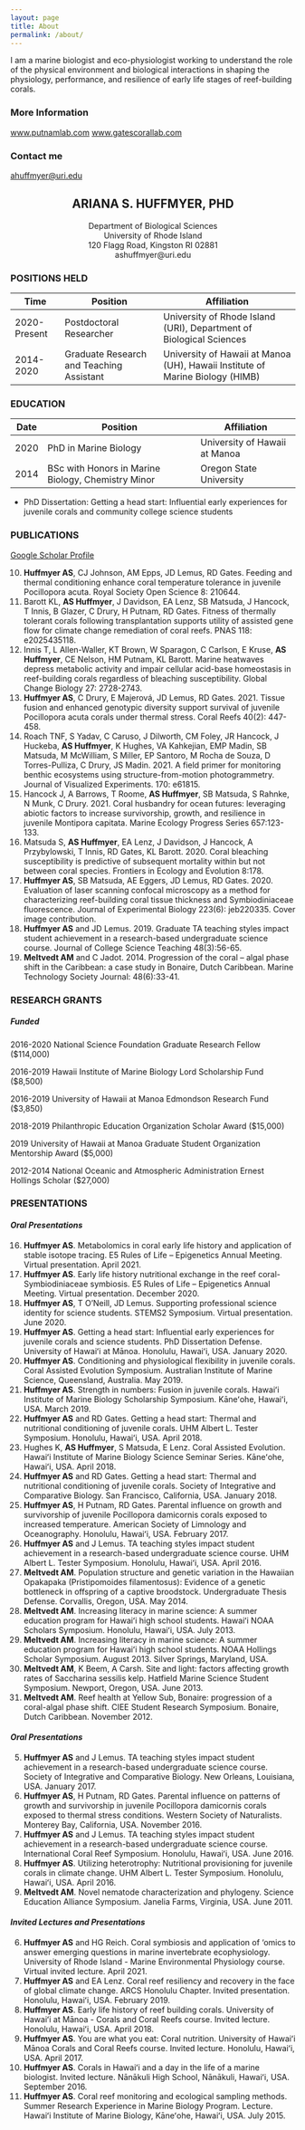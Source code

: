 ```yaml
---
layout: page
title: About
permalink: /about/
---
```


I am a marine biologist and eco-physiologist working to understand the role of the physical environment and biological interactions in shaping the physiology, performance, and resilience of early life stages of reef-building corals.

### More Information

www.putnamlab.com
www.gatescorallab.com

### Contact me

[ahuffmyer@uri.edu](mailto:ahuffmyer@uri.edu)


## <center>ARIANA S. HUFFMYER, PHD</center>
<center>Department of Biological Sciences</center>
<center>University of Rhode Island</center>
<center>120 Flagg Road, Kingston RI 02881</center>
<center>ashuffmyer@uri.edu</center>

### POSITIONS HELD

Time|Position| Affiliation
--|--|--
2020-Present	| Postdoctoral Researcher | University of Rhode Island (URI), Department of Biological Sciences
2014-2020	| Graduate Research and Teaching Assistant | University of Hawaii at Manoa (UH), Hawaii Institute of Marine Biology (HIMB)

### EDUCATION

Date|Position| Affiliation
--|--|--
2020 |	PhD in Marine Biology | University of Hawaii at Manoa
2014 |	BSc with Honors in Marine Biology, Chemistry Minor | Oregon State University

 - PhD Dissertation: Getting a head start: Influential early experiences for juvenile corals and community college science students

### PUBLICATIONS

[Google Scholar Profile](https://scholar.google.com/citations?user=_dw3pYEAAAAJ&hl=en)

10. **Huffmyer AS**, CJ Johnson, AM Epps, JD Lemus, RD Gates. Feeding and thermal conditioning enhance coral temperature tolerance in juvenile Pocillopora acuta. Royal Society Open Science 8: 210644.  
9. Barott KL, **AS Huffmyer**, J Davidson, EA Lenz, SB Matsuda, J Hancock, T Innis, B Glazer, C Drury, H Putnam, RD Gates. Fitness of thermally tolerant corals following transplantation supports utility of assisted gene flow for climate change remediation of coral reefs. PNAS 118: e2025435118.  
8. Innis T, L Allen-Waller, KT Brown, W Sparagon, C Carlson, E Kruse, **AS Huffmyer**, CE Nelson, HM Putnam, KL Barott. Marine heatwaves depress metabolic activity and impair cellular acid-base homeostasis in reef-building corals regardless of bleaching susceptibility. Global Change Biology 27: 2728-2743.  
7. **Huffmyer AS**, C Drury, E Majerová, JD Lemus, RD Gates. 2021. Tissue fusion and enhanced genotypic diversity support survival of juvenile Pocillopora acuta corals under thermal stress. Coral Reefs 40(2): 447-458.  
6. Roach TNF, S Yadav, C Caruso, J Dilworth, CM Foley, JR Hancock, J Huckeba, **AS Huffmyer**, K Hughes, VA Kahkejian, EMP Madin, SB Matsuda, M McWilliam, S Miller, EP Santoro, M Rocha de Souza, D Torres-Pulliza, C Drury, JS Madin. 2021. A field primer for monitoring benthic ecosystems using structure-from-motion photogrammetry. Journal of Visualized Experiments. 170: e61815.   
5. Hancock J, A Barrows, T Roome, **AS Huffmyer**, SB Matsuda, S Rahnke, N Munk, C Drury. 2021. Coral husbandry for ocean futures: leveraging abiotic factors to increase survivorship, growth, and resilience in juvenile Montipora capitata. Marine Ecology Progress Series 657:123-133.  
4. Matsuda S, **AS Huffmyer**, EA Lenz, J Davidson, J Hancock, A Przybylowski, T Innis, RD Gates, KL Barott. 2020. Coral bleaching susceptibility is predictive of subsequent mortality within but not between coral species. Frontiers in Ecology and Evolution 8:178.  
3. **Huffmyer AS**, SB Matsuda, AE Eggers, JD Lemus, RD Gates. 2020. Evaluation of laser scanning confocal microscopy as a method for characterizing reef-building coral tissue thickness and Symbiodiniaceae fluorescence. Journal of Experimental Biology 223(6): jeb220335. Cover image contribution.   
2. **Huffmyer AS** and JD Lemus. 2019. Graduate TA teaching styles impact student achievement in a research-based undergraduate science course. Journal of College Science Teaching 48(3):56-65.  
1. **Meltvedt AM** and C Jadot. 2014. Progression of the coral – algal phase shift in the Caribbean: a case study in Bonaire, Dutch Caribbean. Marine Technology Society Journal: 48(6):33-41.    


### RESEARCH GRANTS

##### Funded

2016-2020	National Science Foundation Graduate Research Fellow ($114,000)  

2016-2019	Hawaii Institute of Marine Biology Lord Scholarship Fund ($8,500)  

2016-2019	University of Hawaii at Manoa Edmondson Research Fund ($3,850)  

2018-2019	Philanthropic Education Organization Scholar Award ($15,000)  

2019			University of Hawaii at Manoa Graduate Student Organization Mentorship Award ($5,000)  

2012-2014	National Oceanic and Atmospheric Administration Ernest Hollings Scholar ($27,000)  


### PRESENTATIONS  

#### *Oral Presentations*  

16. **Huffmyer AS**. Metabolomics in coral early life history and application of stable isotope tracing. E5 Rules of Life – Epigenetics Annual Meeting. Virtual presentation. April 2021.
15. **Huffmyer AS**. Early life history nutritional exchange in the reef coral-Symbiodiniaceae symbiosis. E5 Rules of Life – Epigenetics Annual Meeting. Virtual presentation. December 2020.
14. **Huffmyer AS**, T O’Neill, JD Lemus. Supporting professional science identity for science students. STEMS2 Symposium. Virtual presentation. June 2020.
13. **Huffmyer AS**. Getting a head start: Influential early experiences for juvenile corals and science students. PhD Dissertation Defense. University of Hawaiʻi at Mānoa. Honolulu, Hawaiʻi, USA. January 2020.
12. **Huffmyer AS**. Conditioning and physiological flexibility in juvenile corals. Coral Assisted Evolution Symposium. Australian Institute of Marine Science, Queensland, Australia. May 2019.
11. **Huffmyer AS**. Strength in numbers: Fusion in juvenile corals. Hawaiʻi Institute of Marine Biology Scholarship Symposium. Kāneʻohe, Hawaiʻi, USA. March 2019.
10. **Huffmyer AS** and RD Gates. Getting a head start: Thermal and nutritional conditioning of juvenile corals. UHM Albert L. Tester Symposium. Honolulu, Hawaiʻi, USA. April 2018.
9. Hughes K, **AS Huffmyer**, S Matsuda, E Lenz. Coral Assisted Evolution. Hawaiʻi Institute of Marine Biology Science Seminar Series. Kāneʻohe, Hawaiʻi, USA. April 2018.
8. **Huffmyer AS** and RD Gates. Getting a head start: Thermal and nutritional conditioning of juvenile corals. Society of Integrative and Comparative Biology. San Francisco, California, USA. January 2018.
7. **Huffmyer AS**, H Putnam, RD Gates. Parental influence on growth and survivorship of juvenile Pocillopora damicornis corals exposed to increased temperature. American Society of Limnology and Oceanography. Honolulu, Hawaiʻi, USA. February 2017.
6. **Huffmyer AS** and J Lemus. TA teaching styles impact student achievement in a research-based undergraduate science course. UHM Albert L. Tester Symposium. Honolulu, Hawaiʻi, USA. April 2016.
5. **Meltvedt AM**. Population structure and genetic variation in the Hawaiian Opakapaka (Pristipomoides filamentosus): Evidence of a genetic bottleneck in offspring of a captive broodstock. Undergraduate Thesis Defense. Corvallis, Oregon, USA. May 2014.
4. **Meltvedt AM**. Increasing literacy in marine science: A summer education program for Hawaiʻi high school students. Hawaiʻi NOAA Scholars Symposium. Honolulu, Hawaiʻi, USA. July 2013.
3. **Meltvedt AM**. Increasing literacy in marine science: A summer education program for Hawaiʻi high school students. NOAA Hollings Scholar Symposium. August 2013. Silver Springs, Maryland, USA.
2. **Meltvedt AM**, K Beem, A Carsh. Site and light: factors affecting growth rates of Saccharina sessilis kelp. Hatfield Marine Science Student Symposium. Newport, Oregon, USA. June 2013.
1. **Meltvedt AM**. Reef health at Yellow Sub, Bonaire: progression of a coral-algal phase shift. CIEE Student Research Symposium. Bonaire, Dutch Caribbean. November 2012.  

#### *Oral Presentations*  

5. **Huffmyer AS** and J Lemus. TA teaching styles impact student achievement in a research-based undergraduate science course. Society of Integrative and Comparative Biology. New Orleans, Louisiana, USA. January 2017.
4. **Huffmyer AS**, H Putnam, RD Gates. Parental influence on patterns of growth and survivorship in juvenile Pocillopora damicornis corals exposed to thermal stress conditions. Western Society of Naturalists. Monterey Bay, California, USA. November 2016.
3. **Huffmyer AS** and J Lemus. TA teaching styles impact student achievement in a research-based undergraduate science course. International Coral Reef Symposium. Honolulu, Hawaiʻi, USA. June 2016.
2. **Huffmyer AS**. Utilizing heterotrophy: Nutritional provisioning for juvenile corals in climate change. UHM Albert L. Tester Symposium. Honolulu, Hawaiʻi, USA. April 2016.
1. **Meltvedt AM**. Novel nematode characterization and phylogeny. Science Education Alliance Symposium. Janelia Farms, Virginia, USA. June 2011.  

#### *Invited Lectures and Presentations*  

6. **Huffmyer AS** and HG Reich. Coral symbiosis and application of ‘omics to answer emerging questions in marine invertebrate ecophysiology. University of Rhode Island - Marine Environmental Physiology course. Virtual invited lecture. April 2021. 
5. **Huffmyer AS** and EA Lenz. Coral reef resiliency and recovery in the face of global climate change. ARCS Honolulu Chapter. Invited presentation. Honolulu, Hawaiʻi, USA. February 2019.
4. **Huffmyer AS**. Early life history of reef building corals. University of Hawaiʻi at Mānoa - Corals and Coral Reefs course. Invited lecture. Honolulu, Hawaiʻi, USA. April 2018.
3. **Huffmyer AS**. You are what you eat: Coral nutrition. University of Hawaiʻi Mānoa Corals and Coral Reefs course. Invited lecture. Honolulu, Hawaiʻi, USA. April 2017.
2. **Huffmyer AS**. Corals in Hawaiʻi and a day in the life of a marine biologist. Invited lecture. Nānākuli High School, Nānākuli, Hawaiʻi, USA. September 2016.
1. **Huffmyer AS**. Coral reef monitoring and ecological sampling methods. Summer Research Experience in Marine Biology Program. Lecture. Hawaiʻi Institute of Marine Biology, Kāneʻohe, Hawaiʻi, USA. July 2015.



